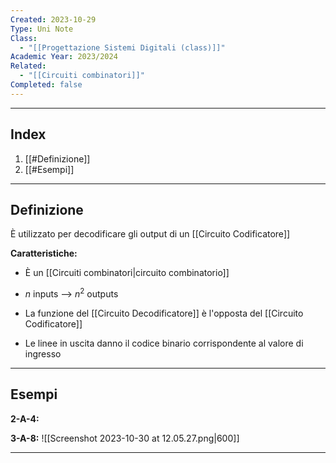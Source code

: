 ```yaml
---
Created: 2023-10-29
Type: Uni Note
Class:
  - "[[Progettazione Sistemi Digitali (class)]]"
Academic Year: 2023/2024
Related:
  - "[[Circuiti combinatori]]"
Completed: false
---
```

---
## Index
1. [[#Definizione]]
2. [[#Esempi]]

---
## Definizione
È utilizzato per decodificare gli output di un [[Circuito Codificatore]]

**Caratteristiche:**
- È un [[Circuiti combinatori|circuito combinatorio]]
- $n$ inputs --> $n^2$ outputs
- La funzione del [[Circuito Decodificatore]] è l'opposta del [[Circuito Codificatore]]

- Le linee in uscita danno il codice binario corrispondente al valore di ingresso 
---
## Esempi
**2-A-4:**


**3-A-8:**
![[Screenshot 2023-10-30 at 12.05.27.png|600]]

---